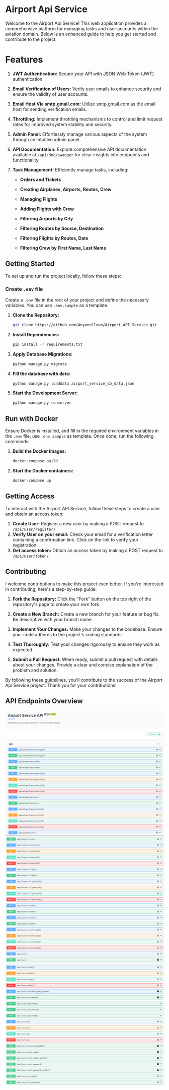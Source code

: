 # Airport Api Service

Welcome to the Airport Api Service! This web application provides a comprehensive platform for managing tasks and user accounts within the aviation domain. Below is an enhanced guide to help you get started and contribute to the project.

# Features

1. **JWT Authentication:**
   Secure your API with JSON Web Token (JWT) authentication.

2. **Email Verification of Users:**
   Verify user emails to enhance security and ensure the validity of user accounts.

3. **Email Host Via smtp.gmail.com:**
   Utilize smtp.gmail.com as the email host for sending verification emails.

4. **Throttling:**
   Implement throttling mechanisms to control and limit request rates for improved system stability and security.

5. **Admin Panel:**
   Effortlessly manage various aspects of the system through an intuitive admin panel.

6. **API Documentation:**
   Explore comprehensive API documentation available at `/api/doc/swagger` for clear insights into endpoints and functionality.

7. **Task Management:**
   Efficiently manage tasks, including:

    - **Orders and Tickets**

    - **Creating Airplanes, Airports, Routes, Crew**

    - **Managing Flights**

    - **Adding Flights with Crew**

    - **Filtering Airports by City**

    - **Filtering Routes by Source, Destination**

    - **Filtering Flights by Routes, Date**

    - **Filtering Crew by First Name, Last Name**


## Getting Started

To set up and run the project locally, follow these steps:

### Create `.env` file

Create a `.env` file in the root of your project and define the necessary variables. You can use `.env.sample` as a template.


1. **Clone the Repository:**
    ```bash
    git clone https://github.com/AnyoneClown/Airport-API-Service.git
    ```

2. **Install Dependencies:**
    ```bash
    pip install -r requirements.txt
    ```

3. **Apply Database Migrations:**
    ```bash
    python manage.py migrate
    ```

4. **Fill the database with data:**
    ```bash
    python manage.py loaddata airport_service_db_data.json
    ```

5. **Start the Development Server:**
    ```bash
    python manage.py runserver
    ```
## Run with Docker

Ensure Docker is installed, and fill in the required environment variables in the `.env` file, use `.env.sample` as template. Once done, run the following commands:

1. **Build the Docker images:**
    ```bash
    docker-compose build
    ```

2. **Start the Docker containers:**
    ```bash
    docker-compose up
    ```

## Getting Access

To interact with the Airport API Service, follow these steps to create a user and obtain an access token:

1. **Create User:**
   Register a new user by making a POST request to `/api/user/register/`
2. **Verify User on your email:**
   Check your email for a verification letter containing a confirmation link. Click on the link to verify your registration.
3. **Get access token:**
   Obtain an access token by making a POST request to `/api/user/token/`


## Contributing

I welcome contributions to make this project even better. If you're interested in contributing, here's a step-by-step guide:

1. **Fork the Repository:**
   Click the "Fork" button on the top right of the repository's page to create your own fork.

2. **Create a New Branch:**
   Create a new branch for your feature or bug fix. Be descriptive with your branch name.

3. **Implement Your Changes:**
   Make your changes to the codebase. Ensure your code adheres to the project's coding standards.

4. **Test Thoroughly:**
   Test your changes rigorously to ensure they work as expected.

5. **Submit a Pull Request:**
   When ready, submit a pull request with details about your changes. Provide a clear and concise explanation of the problem and solution.

By following these guidelines, you'll contribute to the success of the Airport Api Service project. Thank you for your contributions!

## API Endpoints Overview
![Swagger1](images/Swagger1.png)
![Swagger2](images/Swagger2.png)
![Swagger3](images/Swagger3.png)
